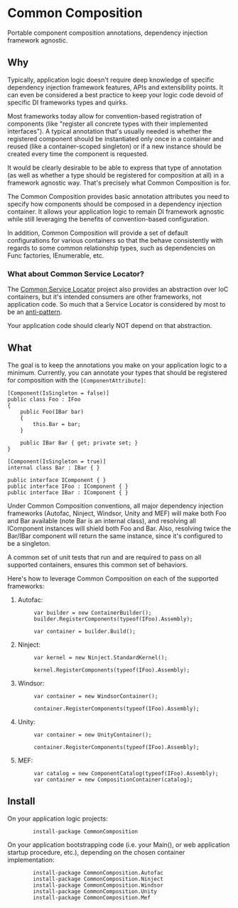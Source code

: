 Common Composition
=================

Portable component composition annotations, dependency injection framework agnostic.

## Why
Typically, application logic doesn't require deep knowledge of specific dependency injection framework features, APIs and extensibility points. It can even be considered a best practice to keep your logic code devoid of specific DI frameworks types and quirks. 

Most frameworks today allow for convention-based registration of components (like "register all concrete types with their implemented interfaces"). A typical annotation that's usually needed is whether the registered component should be instantiated only once in a container and reused (like a container-scoped singleton) or if a new instance should be created every time the component is requested. 

It would be clearly desirable to be able to express that type of annotation (as well as whether a type should be registered for composition at all) in a framework agnostic way. That's precisely what Common Composition is for. 

The Common Composition provides basic annotation attributes you need to specify how components should be composed in a dependency injection container. It allows your application logic to remain DI framework agnostic while still leveraging the benefits of convention-based configuration.

In addition, Common Composition will provide a set of default configurations for various containers so that the behave consistently with regards to some common relationship types, such as dependencies on Func<T> factories, IEnumerable<T>, etc.

### What about Common Service Locator?
The [Common Service Locator](http://commonservicelocator.codeplex.com/) project also provides an abstraction over IoC containers, but it's intended consumers are other frameworks, not application code. So much that a Service Locator is considered by most to be an [anti-pattern](https://www.google.com.ar/search?q=service+locator+anti+pattern). 

Your application code should clearly NOT depend on that abstraction.


## What
The goal is to keep the annotations you make on your application logic to a minimum. Currently, you can annotate your types that should be registered for composition with the `[ComponentAttribute]`:

    [Component(IsSingleton = false)]
    public class Foo : IFoo
    {
        public Foo(IBar bar)
        {
            this.Bar = bar;
        }

        public IBar Bar { get; private set; }
    }

    [Component(IsSingleton = true)]
    internal class Bar : IBar { } 

    public interface IComponent { }
    public interface IFoo : IComponent { }
    public interface IBar : IComponent { }


Under Common Composition conventions, all major dependency injection frameworks (Autofac, Ninject, Windsor, Unity and MEF) will make both Foo and Bar available (note Bar is an internal class), and resolving all IComponent instances will shield both Foo and Bar. Also, resolving twice the Bar/IBar component will return the same instance, since it's configured to be a singleton.

A common set of unit tests that run and are required to pass on all supported containers, ensures this common set of behaviors. 

Here's how to leverage Common Composition on each of the supported frameworks:

1. Autofac:

            var builder = new ContainerBuilder();
            builder.RegisterComponents(typeof(IFoo).Assembly);

            var container = builder.Build();

2. Ninject:

            var kernel = new Ninject.StandardKernel();

            kernel.RegisterComponents(typeof(IFoo).Assembly);

3. Windsor:

            var container = new WindsorContainer();

            container.RegisterComponents(typeof(IFoo).Assembly);

4. Unity:

            var container = new UnityContainer();

            container.RegisterComponents(typeof(IFoo).Assembly);

5. MEF:

            var catalog = new ComponentCatalog(typeof(IFoo).Assembly);
            var container = new CompositionContainer(catalog);


## Install

On your application logic projects:

            install-package CommonComposition

On your application bootstrapping code (i.e. your Main(), or web application startup procedure, etc.), depending on the chosen container implementation:

            install-package CommonComposition.Autofac
            install-package CommonComposition.Ninject
            install-package CommonComposition.Windsor
            install-package CommonComposition.Unity
            install-package CommonComposition.Mef

